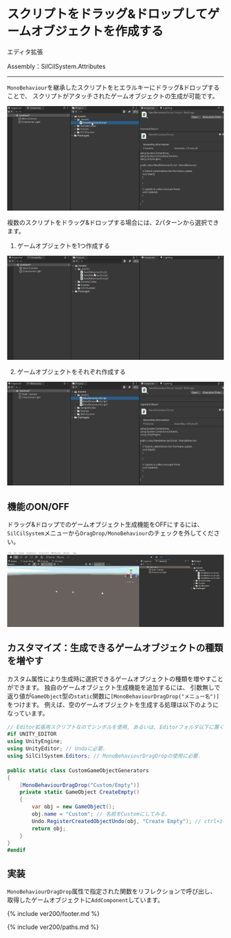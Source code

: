 # スクリプトをドラッグ&ドロップしてゲームオブジェクトを作成する

エディタ拡張

Assembly：SilCilSystem.Attributes

---

`MonoBehaviour`を継承したスクリプトをヒエラルキーにドラッグ&ドロップすることで、
スクリプトがアタッチされたゲームオブジェクトの生成が可能です。

![スクリプトからゲームオブジェクトの生成][fig:MonoBehaviourDragDrop]

複数のスクリプトをドラッグ&ドロップする場合には、2パターンから選択できます。

1. ゲームオブジェクトを1つ作成する

![複数のスクリプトからゲームオブジェクトを1つ生成する][fig:MonoBehaviourMultiDragDrop_Single]

2. ゲームオブジェクトをそれぞれ作成する

![複数のスクリプトからゲームオブジェクトをそれぞれ作成する][fig:MonoBehaviourMultiDragDrop_Each]

## 機能のON/OFF

ドラッグ&ドロップでのゲームオブジェクト生成機能をOFFにするには、
`SilCilSystem`メニューから`DragDrop/MonoBehaviour`のチェックを外してください。

![機能をOFFにする][fig:MonoBehaviourMultiDragDrop_OFF]

## カスタマイズ：生成できるゲームオブジェクトの種類を増やす

カスタム属性により生成時に選択できるゲームオブジェクトの種類を増やすことができます。
独自のゲームオブジェクト生成機能を追加するには、
引数無しで返り値が`GameObject`型の`static`関数に`[MonoBehaviourDragDrop("メニュー名")]`をつけます。
例えば、空のゲームオブジェクトを生成する処理は以下のようになっています。

```cs
// Editor拡張用スクリプトなのでシンボルを使用, あるいは, Editorフォルダ以下に置く.
#if UNITY_EDITOR
using UnityEngine;
using UnityEditor; // Undoに必要.
using SilCilSystem.Editors; // MonoBehaviourDragDropの使用に必要.

public static class CustomGameObjectGenerators
{
    [MonoBehaviourDragDrop("Custom/Empty")]
    private static GameObject CreateEmpty()
    {
        var obj = new GameObject();
        obj.name = "Custom"; // 名前をCustomにしてみる.
        Undo.RegisterCreatedObjectUndo(obj, "Create Empty"); // ctrl+zなどのUndoができるようにする.
        return obj;
    }
}
#endif
```

## 実装

`MonoBehaviourDragDrop`属性で指定された関数をリフレクションで呼び出し、
取得したゲームオブジェクトに`AddComponent`しています。

<!--- footer --->

{% include ver200/footer.md %}

<!--- 参照 --->

{% include ver200/paths.md %}

<!--- 画像 --->

[fig:MonoBehaviourDragDrop]: Figures/MonoBehaviourDragDrop.gif
[fig:MonoBehaviourMultiDragDrop_Single]: Figures/MonoBehaviourMultiDragDrop_Single.gif
[fig:MonoBehaviourMultiDragDrop_Each]: Figures/MonoBehaviourMultiDragDrop_Each.gif
[fig:MonoBehaviourMultiDragDrop_OFF]: Figures/MonoBehaviourMultiDragDrop_OFF.gif

